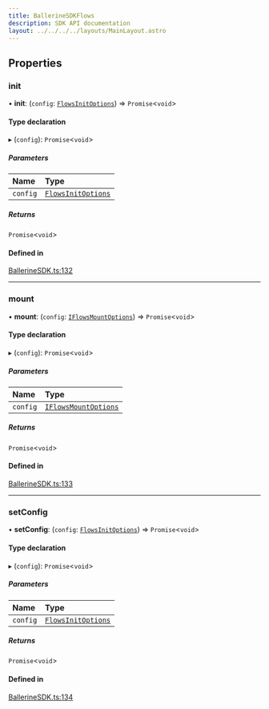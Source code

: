 ```yaml
---
title: BallerineSDKFlows
description: SDK API documentation
layout: ../../../../layouts/MainLayout.astro
---
```


## Properties

### init

• **init**: (`config`: [`FlowsInitOptions`](../flows-init-options)) => `Promise`<`void`\>

#### Type declaration

▸ (`config`): `Promise`<`void`\>

##### Parameters

| Name     | Type                                        |
| :------- | :------------------------------------------ |
| `config` | [`FlowsInitOptions`](../flows-init-options) |

##### Returns

`Promise`<`void`\>

#### Defined in

[BallerineSDK.ts:132](https://github.com/ballerine-io/ballerine/blob/aacaaa6/sdks/web-ui-sdk/src/types/BallerineSDK.ts#L132)

---

### mount

• **mount**: (`config`: [`IFlowsMountOptions`](../flows-mount-options)) => `Promise`<`void`\>

#### Type declaration

▸ (`config`): `Promise`<`void`\>

##### Parameters

| Name     | Type                                           |
| :------- | :--------------------------------------------- |
| `config` | [`IFlowsMountOptions`](../flows-mount-options) |

##### Returns

`Promise`<`void`\>

#### Defined in

[BallerineSDK.ts:133](https://github.com/ballerine-io/ballerine/blob/aacaaa6/sdks/web-ui-sdk/src/types/BallerineSDK.ts#L133)

---

### setConfig

• **setConfig**: (`config`: [`FlowsInitOptions`](../flows-init-options)) => `Promise`<`void`\>

#### Type declaration

▸ (`config`): `Promise`<`void`\>

##### Parameters

| Name     | Type                                        |
| :------- | :------------------------------------------ |
| `config` | [`FlowsInitOptions`](../flows-init-options) |

##### Returns

`Promise`<`void`\>

#### Defined in

[BallerineSDK.ts:134](https://github.com/ballerine-io/ballerine/blob/aacaaa6/sdks/web-ui-sdk/src/types/BallerineSDK.ts#L134)
